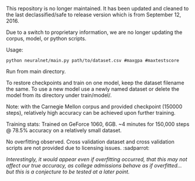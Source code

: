This repository is no longer maintained. It has been updated and cleaned to the last declassified/safe to release version which is from September 12, 2016.

Due to a switch to proprietary information, we are no longer updating the corpus, model, or python scripts.

Usage:

```python neuralnet/main.py path/to/dataset.csv #maxgpa #maxtestscore```

Run from main directory.

To restore checkpoints and train on one model, keep the dataset filename the same. To use a new model use a newly named dataset or delete the model from its directory under train/model/.

Note: with the Carnegie Mellon corpus and provided checkpoint (150000 steps), relatively high accuracy can be achieved upon further training.

Training stats:
Trained on GeForce 1060, 6GB. ~4 minutes for 150,000 steps @ 78.5% accuracy on a relatively small dataset.

No overfitting observed. Cross validation dataset and cross validation scripts are not provided due to licensing issues. :sadparrot:

*Interestingly, it would appear even if overfitting occurred, that this may not affect our true accuracy, as college admissions behave as if overfitted... but this is a conjecture to be tested at a later point.*